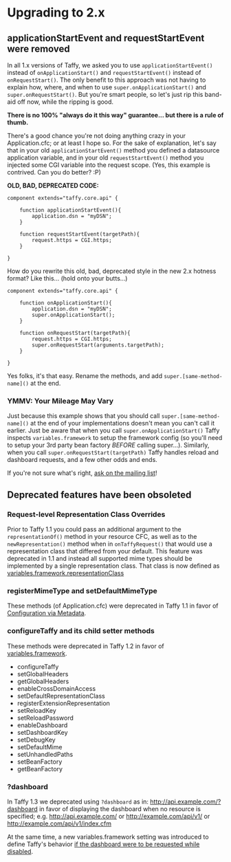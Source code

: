 # Upgrading to 2.x

## applicationStartEvent and requestStartEvent were removed

In all 1.x versions of Taffy, we asked you to use `applicationStartEvent()` instead of `onApplicationStart()` and `requestStartEvent()` instead of `onRequestStart()`. The only benefit to this approach was not having to explain how, where, and when to use `super.onApplicationStart()` and `super.onRequestStart()`. But you're smart people, so let's just rip this band-aid off now, while the ripping is good.

**There is no 100% "always do it this way" guarantee... but there is a rule of thumb.**

There's a good chance you're not doing anything crazy in your Application.cfc; or at least I hope so. For the sake of explanation, let's say that in your old `applicationStartEvent()` method you defined a datasource application variable, and in your old `requestStartEvent()` method you injected some CGI variable into the request scope. (Yes, this example is contrived. Can you do better? :P)

**OLD, BAD, DEPRECATED CODE:**

```cfs
component extends="taffy.core.api" {

    function applicationStartEvent(){
        application.dsn = "myDSN";
    }

    function requestStartEvent(targetPath){
        request.https = CGI.https;
    }

}
```

How do you rewrite this old, bad, deprecated style in the new 2.x hotness format? Like this... (hold onto your butts...)

```cfs
component extends="taffy.core.api" {

    function onApplicationStart(){
        application.dsn = "myDSN";
        super.onApplicationStart();
    }

    function onRequestStart(targetPath){
        request.https = CGI.https;
        super.onRequestStart(arguments.targetPath);
    }

}
```

Yes folks, it's that easy. Rename the methods, and add `super.[same-method-name]()` at the end.

### YMMV: Your Mileage May Vary

Just because this example shows that you should call `super.[same-method-name]()` at the end of your implementations doesn't mean you can't call it earlier. Just be aware that when you call `super.onApplicationStart()` Taffy inspects `variables.framework` to setup the framework config (so you'll need to setup your 3rd party bean factory _BEFORE_ calling super...). Similarly, when you call `super.onRequestStart(targetPath)` Taffy handles reload and dashboard requests, and a few other odds and ends.

If you're not sure what's right, [ask on the mailing list](https://groups.google.com/forum/#!forum/taffy-users)!

## Deprecated features have been obsoleted

### Request-level Representation Class Overrides

Prior to Taffy 1.1 you could pass an additional argument to the `representationOf()` method in your resource CFC, as well as to the `newRepresentation()` method when in `onTaffyRequest()` that would use a representation class that differed from your default. This feature was deprecated in 1.1 and instead all supported mime types should be implemented by a single representation class. That class is now defined as [variables.framework.representationClass](https://github.com/atuttle/Taffy/wiki/List-of-all-variables.framework-settings#representationclass)

### registerMimeType and setDefaultMimeType

These methods (of Application.cfc) were deprecated in Taffy 1.1 in favor of [Configuration via Metadata](https://github.com/atuttle/Taffy/wiki/Configuration-via-Metadata).

### configureTaffy and its child setter methods

These methods were deprecated in Taffy 1.2 in favor of [variables.framework](https://github.com/atuttle/Taffy/wiki/List-of-all-variables.framework-settings).

* configureTaffy
* setGlobalHeaders
* getGlobalHeaders
* enableCrossDomainAccess
* setDefaultRepresentationClass
* registerExtensionRepresentation
* setReloadKey
* setReloadPassword
* enableDashboard
* setDashboardKey
* setDebugKey
* setDefaultMime
* setUnhandledPaths
* setBeanFactory
* getBeanFactory

### ?dashboard

In Taffy 1.3 we deprecated using `?dashboard` as in: http://api.example.com/?dashboard in favor of displaying the dashboard when no resource is specified; e.g. http://api.example.com/ or http://example.com/api/v1/ or http://example.com/api/v1/index.cfm

At the same time, a new variables.framework setting was introduced to define Taffy's behavior [if the dashboard were to be requested while disabled](https://github.com/atuttle/Taffy/wiki/List-of-all-variables.framework-settings#disableddashboardredirect).
